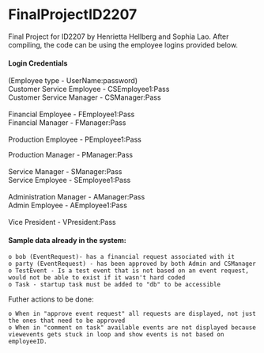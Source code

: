 # FinalProjectID2207

Final Project for ID2207 by Henrietta Hellberg and Sophia Lao.
After compiling, the code can be using the employee logins provided below.
    
#### Login Credentials

(Employee type - UserName:password)<br/>
Customer Service Employee - CSEmployee1:Pass<br/>
Customer Service Manager - CSManager:Pass<br/>
<br/>
Financial Employee - FEmployee1:Pass<br/>
Financial Manager - FManager:Pass<br/>
<br/>
Production Employee - PEmployee1:Pass<br/>

Production Manager - PManager:Pass<br/>
<br/>
Service Manager - SManager:Pass<br/>
Service Employee - SEmployee1:Pass<br/>
<br/>
Administration Manager - AManager:Pass<br/>
Admin Employee - AEmployee1:Pass<br/>
<br/>
Vice President - VPresident:Pass<br/>

#### Sample data already in the system:

    o bob (EventRequest)- has a financial request associated with it
    o party (EventRequest) - has been approved by both Admin and CSManager
    o TestEvent - Is a test event that is not based on an event request, would not be able to exist if it wasn't hard coded
    o Task - startup task must be added to "db" to be accessible

Futher actions to be done:

    o When in "approve event request" all requests are displayed, not just the ones that need to be approved
    o When in "comment on task" available events are not displayed because viewevents gets stuck in loop and show events is not based on employeeID.
